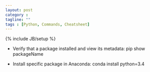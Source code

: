 ```yaml
---
layout: post
category : 
tagline: ""
tags : [Python, Commands, Cheatsheet]
---
```

{% include JB/setup %}

* Verify that a package installed and view its metadata: 
        pip show packageName

* Install specific package in Anaconda: 
        conda install python=3.4

